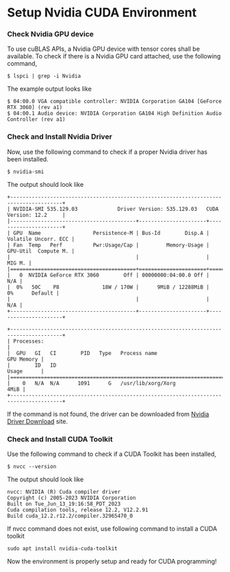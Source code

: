 # Setup Nvidia CUDA Environment

### Check Nvidia GPU device
To use cuBLAS APIs, a Nvidia GPU device with tensor cores shall be available. To check if there is a Nvidia GPU card attached, 
use the following command,

```
$ lspci | grep -i Nvidia
```

The example output looks like

```
$ 04:00.0 VGA compatible controller: NVIDIA Corporation GA104 [GeForce RTX 3060] (rev a1)
$ 04:00.1 Audio device: NVIDIA Corporation GA104 High Definition Audio Controller (rev a1)
```

### Check and Install Nvidia Driver
Now, use the following command to check if a proper Nvidia driver has been installed. 

```
$ nvidia-smi
```

The output should look like

```
+---------------------------------------------------------------------------------------+
| NVIDIA-SMI 535.129.03             Driver Version: 535.129.03   CUDA Version: 12.2     |
|-----------------------------------------+----------------------+----------------------+
| GPU  Name                 Persistence-M | Bus-Id        Disp.A | Volatile Uncorr. ECC |
| Fan  Temp   Perf          Pwr:Usage/Cap |         Memory-Usage | GPU-Util  Compute M. |
|                                         |                      |               MIG M. |
|=========================================+======================+======================|
|   0  NVIDIA GeForce RTX 3060        Off | 00000000:04:00.0 Off |                  N/A |
|  0%   50C    P8              18W / 170W |      9MiB / 12288MiB |      0%      Default |
|                                         |                      |                  N/A |
+-----------------------------------------+----------------------+----------------------+
                                                                                         
+---------------------------------------------------------------------------------------+
| Processes:                                                                            |
|  GPU   GI   CI        PID   Type   Process name                            GPU Memory |
|        ID   ID                                                             Usage      |
|=======================================================================================|
|    0   N/A  N/A      1091      G   /usr/lib/xorg/Xorg                            4MiB |
+---------------------------------------------------------------------------------------+
```

If the command is not found, the driver can be downloaded from [Nvidia Driver Download](https://www.nvidia.com/en-us/geforce/drivers/) site.

### Check and Install CUDA Toolkit

Use the following command to check if a CUDA Toolkit has been installed,

```
$ nvcc --version
```

The output should look like

```
nvcc: NVIDIA (R) Cuda compiler driver
Copyright (c) 2005-2023 NVIDIA Corporation
Built on Tue_Jun_13_19:16:58_PDT_2023
Cuda compilation tools, release 12.2, V12.2.91
Build cuda_12.2.r12.2/compiler.32965470_0
```

If nvcc command does not exist, use following command to install a CUDA toolkit

```
sudo apt install nvidia-cuda-toolkit
```

Now the environment is properly setup and ready for CUDA programming!
